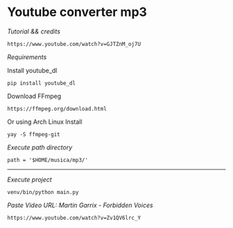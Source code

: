 # Youtube converter mp3

*Tutorial && credits*

`https://www.youtube.com/watch?v=GJTZnM_oj7U`

*Requirements*

Install youtube_dl

`pip install youtube_dl`


Download FFmpeg

`https://ffmpeg.org/download.html`


Or using Arch Linux Install

`yay -S ffmpeg-git`



*Execute path directory*

`path = '$HOME/musica/mp3/'`

----

*Execute project*

`venv/bin/python main.py`


*Paste Video URL: Martin Garrix - Forbidden Voices*

` https://www.youtube.com/watch?v=Zv1QV6lrc_Y `

